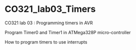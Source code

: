 # CO321_lab03_Timers
CO321 lab 03 : Programming timers in AVR

Program Timer0 and Timer1 in ATMega328P micro-controller

How to program timers to use interrupts
